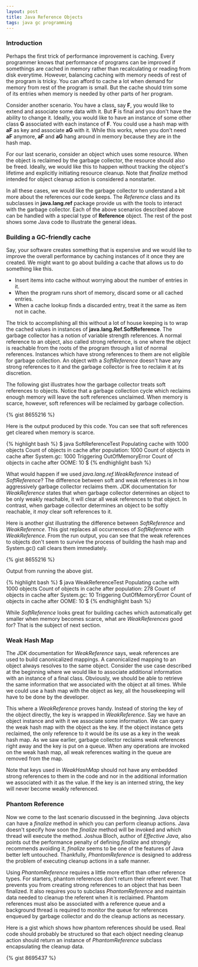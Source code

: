 ```yaml
---
layout: post
title: Java Reference Objects
tags: java gc programming
---
```


### Introduction

Perhaps the first trick of performance improvement is
caching. Every programmer knows that performance of programs can be
improved if somethings are cached in memory rather than recalculating
or reading from disk everytime. However, balancing caching with memory
needs of rest of the program is tricky. You can afford to cache a lot
when demand for memory from rest of the program is small. But the
cache should trim some of its entries when memory is needed by other
parts of her program.

Consider another scenario. You have a class, say **F**, you would like
to extend and associate some data with it. But **F** is final and you
don't have the ability to change it. Ideally, you would like to have
an instance of some other class **G** associated with each instance of
**F**. You could use a hash map with **aF** as key and associate
**aG** with it. While this works, when you don't need **aF** anymore,
**aF** and **aG** hang around in memory because they are in the hash
map.

For our last scenario, consider an object which uses some
resource. When the object is reclaimed by the garbage collector, the
resource should also be freed. Ideally, we would like this to happen
without tracking the object's lifetime and explicitly initiating
resource cleanup. Note that *finalize* method intended for object
cleanup action is considered a nonstarter.

In all these cases, we would like the garbage collector to understand
a bit more about the references our code keeps. The *Reference* class
and its subclasses in **java.lang.ref** package provide us with the
tools to interact with the garbage collector. Each of the above
scenarios described above can be handled with a special type of
**Reference** object. The rest of the post shows some Java code to
illustrate the general ideas.

### Building a GC-friendly cache

Say, your software creates something that is expensive and we would like
to improve the overall performance by caching instances of it once
they are created. We might want to go about building a cache that allows
us to do something like this.

- Insert items into cache without worrying about the number of entries
  in it.
- When the program runs short of memory, discard some or all cached entries.
- When a cache lookup finds a discarded entry, treat it the same as item not in cache.

The trick to accomplishing all this without a lot of house keeping is
to wrap the cached values in instances of **java.lang.Ref.SoftReference**. The garbage collector has a notion of
variable strength references. A normal reference to an object, also called
strong reference, is one where the object is reachable from the roots
of the program through a list of normal references. Instances which
have strong references to them are not eligible for garbage
collection. An object with a *SoftReference* doesn't have any strong
references to it and the garbage collector is free to reclaim it at
its discretion.

The following gist illustrates how the garbage collector treats soft
references to objects. Notice that a garbage collection cycle which
reclaims enough memory will leave the soft references unclaimed. When
memory is scarce, however, soft references will be reclaimed by
garbage collection.

{% gist 8655216 %}

Here is the output produced by this code. You can see that soft
references get cleared when memory is scarce.

{% highlight bash %}
$ java SoftReferenceTest
Populating cache with 1000 objects
Count of objects in cache after population: 1000
Count of objects in cache after System.gc: 1000
Triggering OutOfMemoryError
Count of objects in cache after OOME: 10
$
{% endhighlight bash %}

What would happen if we used *java.lang.ref.WeakReference* instead of
*SoftReference*? The difference between soft and weak references is in
how aggressively garbage collector reclaims them. JDK documentation
for *WeakReference* states that when garbage collector determines an
object to be only weakly reachable, it will clear all weak references
to that object. In contrast, when garbage collector determines an
object to be softly reachable, it *may* clear soft references to
it.

Here is another gist illustrating the difference between *SoftReference*
and *WeakReference*. This gist replaces all occurrences of
*SoftReference* with *WeakReference*. From the run output, you can see
that the weak references to objects don't seem to survive the
process of building the hash map and System.gc() call clears them
immediately.

{% gist 8655216 %}

Output from running the above gist.

{% highlight bash %}
$ java WeakReferenceTest
Populating cache with 1000 objects
Count of objects in cache after population: 278
Count of objects in cache after System.gc: 10
Triggering OutOfMemoryError
Count of objects in cache after OOME: 10
$
{% endhighlight bash %}

While $SoftReference$ looks great for building caches which
automatically get smaller when memory becomes scarce, what are
$WeakReferences$ good for? That is the subject of next section.

### Weak Hash Map
The JDK documentation for $WeakReference$ says, weak references are
used to build canonicalized mappings. A canonicalized mapping to an
object always resolves to the same object. Consider the use case
described at the beginning where we would like to associate additional
information with an instance of a final class. Obviously, we should be
able to retrieve the same information that we associated with the
object at all times. While we could use a hash map with the object as
key, all the housekeeping will have to be done by the
developer.

This where a $WeakReference$ proves handy. Instead of storing the key
of the object directly, the key is wrapped in $WeakReference$. Say we
have an object instance and with it we associate some information. We
can query the weak hash map with the object as the key. If the object
instance gets reclaimed, the only reference to it would be its use as
a key in the weak hash map. As we saw earlier, garbage collector
reclaims weak references right away and the key is put on a
queue. When any operations are invoked on the weak hash map, all weak
references waiting in the queue are removed from the map.

Note that keys used in $WeakHashMap$ should not have any embedded strong
references to them in the code and nor in the additional information
we associated with it as the value. If the key is an interned string,
the key will never become weakly referenced.

### Phantom Reference

Now we come to the last scenario discussed in the beginning. Java
objects can have a *finalize* method in which you can perform cleanup
actions. Java doesn't specify how soon the *finalize* method will be
invoked and which thread will execute the method. Joshua Bloch, author
of *Effective Java*, also points out the performance penalty of
defining *finalize* and strongly recommends avoiding it. *finalize*
seems to be one of the features of Java better left untouched.
Thankfully, *PhantomReference* is designed to address the problem of
executing cleanup actions in a safe manner.

Using *PhantomReference* requires a little more effort than other
reference types. For starters, phantom references don't return their
referent ever. That prevents you from creating strong references to an
object that has been finalized. It also requires you to subclass
*PhantomReference* and maintain data needed to cleanup the referent
when it is reclaimed. Phantom references must also be associated with
a reference queue and a background thread is required to monitor the
queue for references enqueued by garbage collector and do the cleanup
actions as necessary.

Here is a gist which shows how phantom references should be
used. Real code should probably be structured so that each object
needing cleanup action should return an instance of *PhantomReference*
subclass encapsulating the cleanup data.

{% gist 8695437 %}

